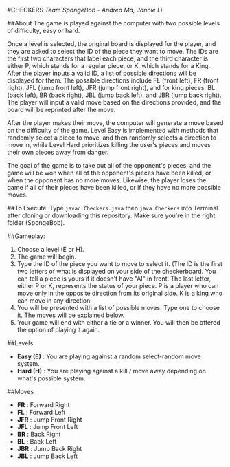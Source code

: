 #CHECKERS
*Team SpongeBob - Andrea Ma, Jannie Li*


##About
The game is played against the computer with two possible levels of difficulty, easy or hard.

Once a level is selected, the original board is displayed for the player, and they are asked to select the ID of the piece
they want to move. The IDs are the first two characters that label each piece, and the third character is either P, which
stands for a regular piece, or K, which stands for a King. After the player inputs a valid ID, a list of possible directions
will be displayed for them. The possible directions include FL (front left), FR (front right), JFL (jump front left), JFR
(jump front right), and for king pieces, BL (back left), BR (back right), JBL (jump back left), and JBR (jump back right).
The player will input a valid move based on the directions provided, and the board will be reprinted after the move.

After the player makes their move, the computer will generate a move based on the difficulty of the game. Level Easy is
implemented with methods that randomly select a piece to move, and then randomly selects a direction to move in, while
Level Hard prioritizes killing the user's pieces and moves their own pieces away from danger.

The goal of the game is to take out all of the opponent's pieces, and the game will be won when all of the opponent's pieces
have been killed, or when the opponent has no more moves. Likewise, the player loses the game if all of their pieces have
been killed, or if they have no more possible moves.

##To Execute:
Type `javac Checkers.java`
then `java Checkers`
into Terminal after cloning or downloading this repository.
Make sure you're in the right folder (SpongeBob).


##Gameplay:

1. Choose a level (E or H).
2. The game will begin. 
3. Type the ID of the piece you want to move to select it. (The ID is the first two letters of what is displayed on your side of the checkerboard. You can tell a piece is yours if it doesn't have "AI" in front. The last letter, either P or K, represents the status of your piece. P is a player who can move only in the opposite direction from its original side. K is a king who can move in any direction.
4. You will be presented with a list of possible moves. Type one to choose it. The moves will be explained below.
5. Your game will end with either a tie or a winner. You will then be offered the option of playing it again.


##Levels

* **Easy (E)** : You are playing against a random select-random move system.
* **Hard (H)** : You are playing against a kill / move away depending on what's possible system.


##Moves

* **FR** : Forward Right
* **FL** : Forward Left
* **JFR** : Jump Front Right
* **JFL** : Jump Front Left
* **BR** : Back Right
* **BL** : Back Left
* **JBR** : Jump Back Right
* **JBL** : Jump Back Left
